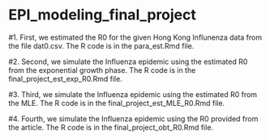 # EPI_modeling_final_project

#1. First, we estimated the R0 for the given Hong Kong Influnenza data from the file dat0.csv. The R code is in the para_est.Rmd file.

#2. Second, we simulate the Influenza epidemic using the estimated R0 from the exponential growth phase. The R code is in the final_project_est_exp_R0.Rmd file.

#3. Third, we simulate the Influenza epidemic using the estimated R0 from the MLE. The R code is in the final_project_est_MLE_R0.Rmd file.

#4. Fourth, we simulate the Influenza epidemic using the R0 provided from the article. The R code is in the final_project_obt_R0.Rmd file.

